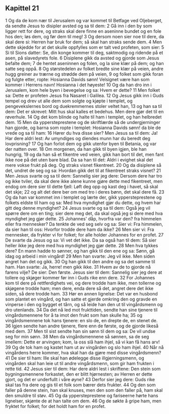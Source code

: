 ## Kapittel 21

1 Og da de kom nær til Jerusalem og var kommet til Betfage ved Oljeberget, da sendte Jesus to disipler avsted og sa til dem:
2 Gå inn i den by som ligger rett for dere, og straks skal dere finne en aseninne bundet og en fole hos den; løs dem, og før dem til meg!
3 Og dersom noen sier noe til dere, da skal dere si: Herren har bruk for dem; så skal han straks sende dem.
4 Men dette skjedde for at det skulle oppfylles som er talt ved profeten, som sier:
5 Si til Sions datter: Se, din konge kommer til deg, saktmodig og ridende på et asen, på slavedyrets fole.
6 Disiplene gikk da avsted og gjorde som Jesus befalte dem;
7 de hentet aseninnen og folen, og la sine klær på dem; og han satte seg oppå.
8 Og størstedelen av folket bredte sine klær på veien, andre hugg greiner av trærne og strødde dem på veien,
9 og folket som gikk foran og fulgte etter, ropte: Hosianna Davids sønn! Velsignet være han som kommer i Herrens navn! Hosianna i det høyeste!
10 Og da han dro inn i Jerusalem, kom hele byen i bevegelse og sa: Hvem er dette?
11 Men folket sa: Dette er profeten Jesus fra Nasaret i Galilea.
12 Og Jesus gikk inn i Guds tempel og drev ut alle dem som solgte og kjøpte i templet, og pengevekslernes bord og duekremmernes stoler veltet han,
13 og han sa til dem: Det er skrevet: Mitt hus skal kalles et bedehus. Men dere gjør det til en røverhule.
14 Og det kom blinde og halte til ham i templet, og han helbredet dem.
15 Men da yppersteprestene og de skriftlærde så de undergjerninger han gjorde, og barna som ropte i templet: Hosianna Davids sønn! da ble de vrede og sa til ham:
16 Hører du hva disse sier? Men Jesus sa til dem: Ja! Har dere aldri lest: Av umyndiges og diendes munn har du beredt deg lovprisning?
17 Og han forlot dem og gikk utenfor byen til Betania, og var der natten over.
18 Om morgenen, da han gikk til byen igjen, ble han hungrig,
19 og da han så et fikentre ved veien, gikk han bort til det, men fant ikke noe på det uten bare blad. Da sa han til det: Aldri i evighet skal det mere vokse frukt på deg. Og straks visnet fikentreet.
20 Og da disiplene så det, undret de seg og sa: Hvordan gikk det til at fikentreet straks visnet?
21 Men Jesus svarte og sa til dem: Sannelig sier jeg dere: Dersom dere har tro og ikke tviler, da skal dere ikke alene kunne gjøre dette med fikentreet, men endog om dere sier til dette fjell: Løft deg opp og kast deg i havet, så skal det skje;
22 og alt det dere ber om med tro i deres bønn, det skal dere få.
23 Og da han var kommet inn i templet og lærte der, gikk yppersteprestene og folkets eldste til ham og sa: Med hva myndighet gjør du dette, og hvem har gitt deg denne myndighet?
24 Jesus svarte og sa til dem: Også jeg vil spørre dere om en ting; sier dere meg det, da skal også jeg si dere med hva myndighet jeg gjør dette.
25 Johannes' dåp, hvorfra var den? fra himmelen eller fra mennesker? Da tenkte de ved seg selv og sa: Sier vi: Fra himmelen, da sier han til oss: Hvorfor trodde dere ham da ikke?
26 Men sier vi: Fra mennesker, da frykter vi for folket; for alle holder Johannes for en profet.
27 De svarte da Jesus og sa: Vi vet det ikke. Da sa også han til dem: Så sier heller ikke jeg dere med hva myndighet jeg gjør dette.
28 Men hva tykkes dere? En mann hadde to sønner, og han gikk til den ene og sa: Sønn, gå idag og arbeid i min vingård!
29 Men han svarte: Jeg vil ikke. Men siden angret han det og gikk.
30 Og han gikk til den andre og sa det samme til ham. Han svarte: Ja, herre! men gikk ikke.
31 Hvem av de to gjorde nå farens vilje? De sier: Den første. Jesus sier til dem: Sannelig sier jeg dere at tollere og skjøger kommer før inn i Guds rike enn dere.
32 For Johannes kom til dere på rettferdighets vei, og dere trodde ham ikke, men tollerne og skjøgene trodde ham; men dere, enda dere så det, angret dere det ikke siden, så dere trodde ham.
33 Hør en annen lignelse: Det var en husbond som plantet en vingård, og han satte et gjerde omkring den og gravde en vinperse i den og bygget et tårn, og så leide han den ut til vingårdsmenn og dro utenlands.
34 Da det nå led mot frukttiden, sendte han sine tjenere til vingårdsmennene for å ta imot den frukt som han skulle ha;
35 og vingårdsmennene tok hans tjenere: en slo de, en drepte de, en stenet de.
36 Igjen sendte han andre tjenere, flere enn de første, og de gjorde likeså med dem.
37 Men til sist sendte han sin sønn til dem og sa: De vil undse seg for min sønn.
38 Men da vingårdsmennene så sønnen, sa de seg imellem: Dette er arvingen; kom, la oss slå ham ihjel, så vi kan få hans arv!
39 Og de tok ham og kastet ham ut av vingården og slo ham ihjel.
40 Når nå vingårdens herre kommer, hva skal han da gjøre med disse vingårdsmenn?
41 De sier til ham: Ille skal han ødelegge disse illgjerningsmenn, og vingården skal han leie ut til andre vingårdsmenn, som gir ham frukten i rette tid.
42 Jesus sier til dem: Har dere aldri lest i skriftene: Den stein som bygningsmennene forkastet, den er blitt hjørnesten; av Herren er dette gjort, og det er underfullt i våre øyne?
43 Derfor sier jeg dere: Guds rike skal tas fra dere og gis til et folk som bærer dets frukter.
44 Og den som faller på denne stein, han skal knuses, men den som den faller på, ham skal den smuldre til støv.
45 Og da yppersteprestene og fariseerne hørte hans lignelser, skjønte de at han talte om dem.
46 Og de søkte å gripe ham, men fryktet for folket; for det holdt ham for en profet.

